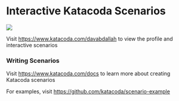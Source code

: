 # Interactive Katacoda Scenarios

[![](http://shields.katacoda.com/katacoda/davabdallah/count.svg)](https://www.katacoda.com/davabdallah "Get your profile on Katacoda.com")

Visit https://www.katacoda.com/davabdallah to view the profile and interactive scenarios

### Writing Scenarios
Visit https://www.katacoda.com/docs to learn more about creating Katacoda scenarios

For examples, visit https://github.com/katacoda/scenario-example
